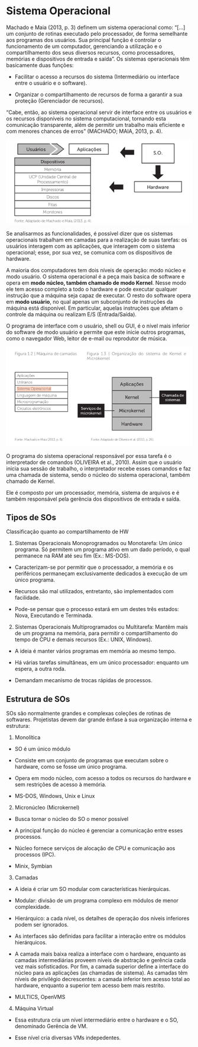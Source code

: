 # Sistema Operacional

Machado e Maia (2013, p. 3) definem um sistema operacional como: “[...] um conjunto de rotinas executado pelo processador, de forma semelhante aos programas dos usuários. Sua principal função é controlar o funcionamento de um computador, gerenciando a utilização e o compartilhamento dos seus diversos recursos, como processadores, memórias e dispositivos de entrada
e saída”. Os sistemas operacionais têm basicamente duas funções:

- Facilitar o acesso a recursos do sistema (Intermediário ou interface entre o usuário e o software).

- Organizar o compartilhamento de recursos de forma a garantir a sua proteção (Gerenciador de recursos).

“Cabe, então, ao sistema operacional servir de interface entre os usuários
e os recursos disponíveis no sistema computacional, tornando esta
comunicação transparente, além de permitir um trabalho mais eficiente e
com menores chances de erros” (MACHADO; MAIA, 2013, p. 4).

![Sistema Operacional](SistemaOperacional.png)

Se analisarmos as funcionalidades, é possível dizer que os sistemas operacionais trabalham em camadas para a realização de suas tarefas: os usuários interagem com as aplicações, que interagem com o sistema operacional; esse, por sua vez, se comunica com os dispositivos de hardware.

A maioria dos computadores tem dois níveis de operação: modo núcleo e modo usuário. O sistema operacional é a peça mais basica de software e opera em **modo núcleo, também chamado de modo Kernel**. Nesse modo ele tem acesso completo a todo o hardware e pode executar qualquer instrução que a máquina seja capaz de executar. O resto do software opera em **modo usuário**, no qual apenas um subconjunto de instruções da máquina está disponível. Em particular, aquelas instruções que afetam o controle da máquina ou realizam E/S (Entrada/Saída).

O programa de interface com o usuário, shell ou GUI, é o nível mais inferior do software de modo usuário e permite que este inicie outros programas, como o navegador Web, leitor de e-mail ou reprodutor de música. 

![Operação Sistema Operacional](OperaçãoSistemaOperacional.png)

O programa do sistema operacional responsável por essa tarefa é o interpretador de comandos (OLIVEIRA et al., 2010). Assim que o usuário inicia sua sessão de trabalho, o interpretador recebe esses comandos e faz uma chamada de sistema, sendo o núcleo do sistema operacional, também chamado de Kernel.

Ele é composto por um processador, memória, sistema de arquivos e é também responsável pela gerência dos dispositivos de entrada e saída.

## Tipos de SOs
Classificação quanto ao compartilhamento de HW

1) Sistemas Operacionais Monoprogramados ou Monotarefa: Um único programa. Só permitem um programa ativo em um dado período, o qual permanece na RAM até seu fim (Ex.: MS-DOS).

- Caracterizam-se por permitir que o processador, a memória e os periféricos permaneçam exclusivamente dedicados à execução de um único programa.

- Recursos são mal utilizados, entretanto, são implementados com facilidade.

- Pode-se pensar que o processo estará em um destes três estados: Nova, Executando e Terminada.

2) Sistemas Operacionais Multiprogramados ou Multitarefa: Mantêm mais de um programa na memória, para permitir o compartilhamento do tempo de CPU e demais recursos (Ex.: UNIX, Windows).

- A ideia é manter vários programas em memória ao mesmo tempo.

- Há várias tarefas simultâneas, em um único processador: enquanto um espera, a outra roda.

- Demandam mecanismo de trocas rápidas de processos.

## Estrutura de SOs
SOs são normalmente grandes e complexas coleções de rotinas de softwares. Projetistas devem dar grande ênfase à sua organização interna e estrutura:

1) Monolítica

- SO é um único módulo

- Consiste em um conjunto de programas que executam sobre o hardware, como se fosse um único programa.

- Opera em modo núcleo, com acesso a todos os recursos do hardware e sem restrições de acesso à memória.

- MS-DOS, Windows, Unix e Linux

2) Micronúcleo (Microkernel)

- Busca tornar o núcleo do SO o menor possível

- A principal função do núcleo é gerenciar a comunicação entre esses processos.

- Núcleo fornece serviços de alocação de CPU e comunicação aos processos (IPC).

- Minix, Symbian

3) Camadas

- A ideia é criar um SO modular com características hierárquicas.

- Modular: divisão de um programa complexo em módulos de menor complexidade.

- Hierárquico: a cada nível, os detalhes de operação dos níveis inferiores podem ser ignorados.

- As interfaces são definidas para facilitar a interação entre os módulos hierárquicos.

- A camada mais baixa realiza a interface com o hardware, enquanto
as camadas intermediárias proveem níveis de abstração e gerência cada vez mais sofisticados. Por fim, a camada superior define a interface do núcleo para as aplicações (as chamadas de sistema). As camadas têm níveis de privilégio decrescentes: a camada inferior tem acesso total ao hardware, enquanto a superior tem acesso bem mais restrito.

- MULTICS, OpenVMS

4) Máquina Virtual

- Essa estrutura cria um nível intermediário entre o hardware e o SO, denominado Gerência de VM.

- Esse nível cria diversas VMs indepedentes.


